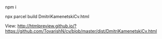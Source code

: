 npm i

npx parcel build DmitriKamenetskiCv.html

View: http://htmlpreview.github.io/?https://github.com/TovarishN/cv/blob/master/dist/DmitriKamenetskiCv.html